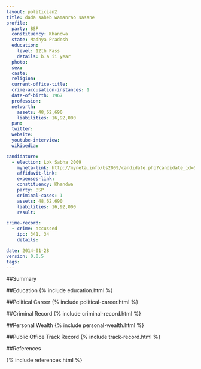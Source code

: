 ```yaml
---
layout: politician2
title: dada saheb wamanrao sasane
profile: 
  party: BSP
  constituency: Khandwa
  state: Madhya Pradesh
  education: 
    level: 12th Pass
    details: b.a ii year
  photo: 
  sex: 
  caste: 
  religion: 
  current-office-title: 
  crime-accusation-instances: 1
  date-of-birth: 1967
  profession: 
  networth: 
    assets: 48,62,690
    liabilities: 16,92,000
  pan: 
  twitter: 
  website: 
  youtube-interview: 
  wikipedia: 

candidature: 
  - election: Lok Sabha 2009
    myneta-link: http://myneta.info/ls2009/candidate.php?candidate_id=5289
    affidavit-link: 
    expenses-link: 
    constituency: Khandwa 
    party: BSP
    criminal-cases: 1
    assets: 48,62,690
    liabilities: 16,92,000
    result:  

crime-record: 
  - crime: accussed
    ipc: 341, 34
    details:  

date: 2014-01-28
version: 0.0.5
tags: 
---
```

##Summary


##Education
{% include education.html %}


##Political Career
{% include political-career.html %}


##Criminal Record
{% include criminal-record.html %}


##Personal Wealth
{% include personal-wealth.html %}


##Public Office Track Record
{% include track-record.html %}


##References


{% include references.html %}